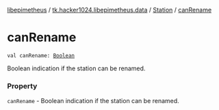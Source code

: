 [libepimetheus](../../index.md) / [tk.hacker1024.libepimetheus.data](../index.md) / [Station](index.md) / [canRename](./can-rename.md)

# canRename

`val canRename: `[`Boolean`](https://kotlinlang.org/api/latest/jvm/stdlib/kotlin/-boolean/index.html)

Boolean indication if the station can be renamed.

### Property

`canRename` - Boolean indication if the station can be renamed.